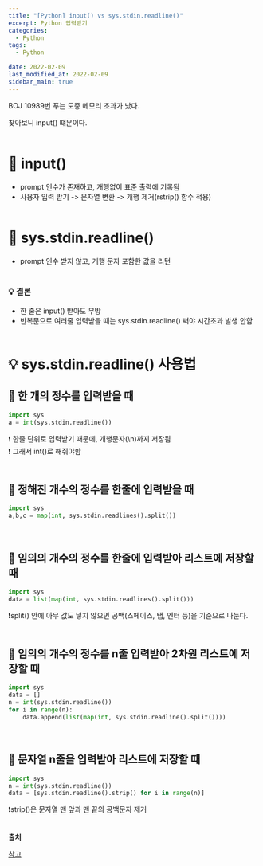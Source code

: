 ```yaml
---
title: "[Python] input() vs sys.stdin.readline()"
excerpt: Python 입력받기
categories:
  - Python
tags:
  - Python

date: 2022-02-09
last_modified_at: 2022-02-09
sidebar_main: true
---
```


BOJ 10989번 푸는 도중 메모리 초과가 났다.

찾아보니 input() 떄문이다. <br/><br/>

# 📌 input()

- prompt 인수가 존재하고, 개행없이 표준 출력에 기록됨
- 사용자 입력 받기 -> 문자열 변환 -> 개행 제거(rstrip() 함수 적용)
  <br/><br/>

# 📌 sys.stdin.readline()

- prompt 인수 받지 않고, 개행 문자 포함한 값을 리턴
  <br/><br/>

### 💡 결론

- 한 줄은 input() 받아도 무방
- 반복문으로 여러줄 입력받을 때는 sys.stdin.readline() 써야 시간초과 발생 안함
  <br/><br/>

# 💡 sys.stdin.readline() 사용법

## 📘 한 개의 정수를 입력받을 때

```python
import sys
a = int(sys.stdin.readline())
```

❗️ 한줄 단위로 입력받기 때문에, 개행문자(\n)까지 저장됨 <br/>
❗️ 그래서 int()로 해줘야함
<br/> <br/>

## 📘 정해진 개수의 정수를 한줄에 입력받을 때

```python
import sys
a,b,c = map(int, sys.stdin.readlines().split())
```

<br/>

## 📘 임의의 개수의 정수를 한줄에 입력받아 리스트에 저장할 때

```python
import sys
data = list(map(int, sys.stdin.readlines().split()))
```

❗️split() 안에 아무 값도 넣지 않으면 공백(스페이스, 탭, 엔터 등)을 기준으로 나눈다.
<br/><br/>

## 📘 임의의 개수의 정수를 n줄 입력받아 2차원 리스트에 저장할 때

```python
import sys
data = []
n = int(sys.stdin.readline())
for i in range(n):
    data.append(list(map(int, sys.stdin.readline().split())))
```

<br/>

## 📘 문자열 n줄을 입력받아 리스트에 저장할 때

```python
import sys
n = int(sys.stdin.readline())
data = [sys.stdin.readline().strip() for i in range(n)]
```

❗️strip()은 문자열 맨 앞과 맨 끝의 공백문자 제거
<br/><br/>

**출처** <br/>

[참고](https://velog.io/@yeseolee/Python-%ED%8C%8C%EC%9D%B4%EC%8D%AC-%EC%9E%85%EB%A0%A5-%EC%A0%95%EB%A6%ACsys.stdin.readline)
